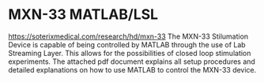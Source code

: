 # MXN-33 MATLAB/LSL
https://soterixmedical.com/research/hd/mxn-33
The MXN-33 Stilumation Device is capable of being controlled by MATLAB through the use of Lab Streaming Layer.
This allows for the possibilities of closed loop stimulation experiments. The attached pdf document explains all setup
procedures and detailed explanations on how to use MATLAB to control the MXN-33 device.

